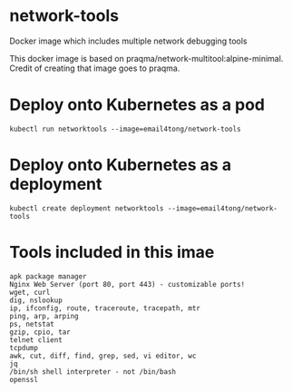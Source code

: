 # network-tools
Docker image which includes multiple network debugging tools

This docker image is based on praqma/network-multitool:alpine-minimal.
Credit of creating that image goes to praqma.

# Deploy onto Kubernetes as a pod

```
kubectl run networktools --image=email4tong/network-tools
```

# Deploy onto Kubernetes as a deployment

```
kubectl create deployment networktools --image=email4tong/network-tools
```

# Tools included in this imae

```
apk package manager
Nginx Web Server (port 80, port 443) - customizable ports!
wget, curl
dig, nslookup
ip, ifconfig, route, traceroute, tracepath, mtr
ping, arp, arping
ps, netstat
gzip, cpio, tar
telnet client
tcpdump
awk, cut, diff, find, grep, sed, vi editor, wc
jq
/bin/sh shell interpreter - not /bin/bash
openssl
```
